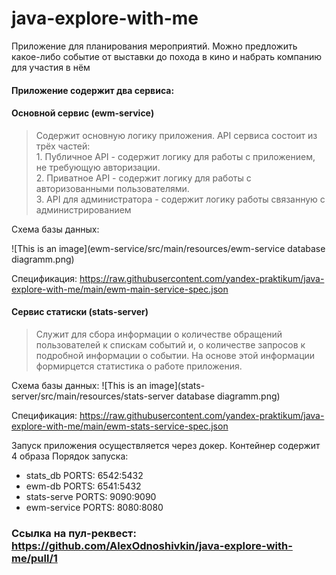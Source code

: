 # java-explore-with-me
Приложение для планирования мероприятий. Можно предложить какое-либо событие от выставки до похода в кино и набрать 
компанию для участия в нём  

#### Приложение содержит два сервиса:

#### Основной сервис (ewm-service)  

> Cодержит основную логику приложения. API сервиса состоит из трёх частей:\
    1. Публичное API - содержит логику для работы с приложением, не требующую авторизации.\
    2. Приватное API - содержит логику для работы с авторизованными пользователями.\
    3. API для администратора - содержит логику работы связанную с администрированием

Схема базы данных:

![This is an image](ewm-service/src/main/resources/ewm-service database diagramm.png)

Спецификация: https://raw.githubusercontent.com/yandex-praktikum/java-explore-with-me/main/ewm-main-service-spec.json


#### Сервис статиски (stats-server) 

>Cлужит для сбора информации о количестве обращений пользователей к спискам событий и, 
о количестве запросов к подробной информации о событии. На основе этой информации формирцется статистика о 
работе приложения.

Схема базы данных:
![This is an image](stats-server/src/main/resources/stats-server database diagramm.png)

Спецификация: https://raw.githubusercontent.com/yandex-praktikum/java-explore-with-me/main/ewm-stats-service-spec.json 

Запуск приложения осуществляется через докер. Контейнер содержит 4 образа
Порядок запуска:
- stats_db PORTS: 6542:5432
- ewm-db PORTS: 6541:5432
- stats-serve PORTS: 9090:9090
- ewm-service PORTS: 8080:8080


### Ссылка на пул-реквест: https://github.com/AlexOdnoshivkin/java-explore-with-me/pull/1 